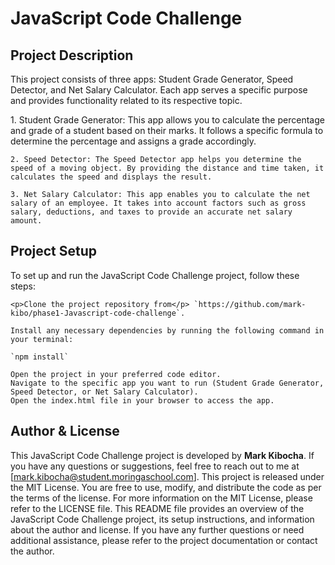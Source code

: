 # JavaScript Code Challenge
## Project Description
<p>
This project consists of three apps: Student Grade Generator, Speed Detector, and Net Salary Calculator. Each app serves a specific purpose and provides functionality related to its respective topic.</p>
    1. Student Grade Generator: This app allows you to calculate the percentage and grade of a student based on their marks. It follows a specific formula to determine the percentage and assigns a grade accordingly.

    2. Speed Detector: The Speed Detector app helps you determine the speed of a moving object. By providing the distance and time taken, it calculates the speed and displays the result.
    
    3. Net Salary Calculator: This app enables you to calculate the net salary of an employee. It takes into account factors such as gross salary, deductions, and taxes to provide an accurate net salary amount.

## Project Setup
<p>To set up and run the JavaScript Code Challenge project, follow these steps:</p>

    <p>Clone the project repository from</p> `https://github.com/mark-kibo/phase1-Javascript-code-challenge`.

    Install any necessary dependencies by running the following command in your terminal:

    `npm install`

    Open the project in your preferred code editor.
    Navigate to the specific app you want to run (Student Grade Generator, Speed Detector, or Net Salary Calculator).
    Open the index.html file in your browser to access the app.

## Author & License
This JavaScript Code Challenge project is developed by **Mark Kibocha**. If you have any questions or suggestions, feel free to reach out to me at [mark.kibocha@student.moringaschool.com]. This project is released under the MIT License. You are free to use, modify, and distribute the code as per the terms of the license. For more information on the MIT License, please refer to the LICENSE file. This README file provides an overview of the JavaScript Code Challenge project, its setup instructions, and information about the author and license. If you have any further questions or need additional assistance, please refer to the project documentation or contact the author.